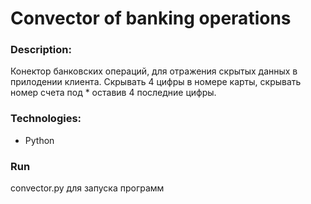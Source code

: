 # Сonvector of banking operations

### Description:
Конектор банковских операций, для отражения скрытых данных в прилодении клиента.
Скрывать 4 цифры в номере карты, скрывать номер счета под * оставив 4 последние цифры.

### Technologies:
- Python

### Run
convector.py для запуска программ
